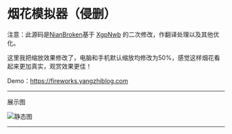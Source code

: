 # 烟花模拟器（侵删）

注意：此源码是[NianBroken](https://github.com/NianBroken)基于 [XgpNwb](https://codepen.io/MillerTime/pen/XgpNwb) 的二次修改，作翻译处理以及其他优化。

这里我把缩放效果修改了，电脑和手机默认缩放均修改为50%，感觉这样烟花看起来更加真实，观赏效果更佳！

Demo：https://fireworks.yangzhiblog.com

------

展示图

![静态图](https://cdn.jsdelivr.net/gh/NianBroken/Firework_Simulator/Image_Preview.png)

------

